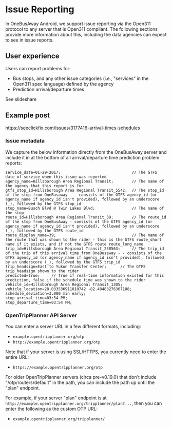 # Issue Reporting

In OneBusAway Android, we support issue reporting via the Open311 protocol to any server that is Open311 compliant.  The following sections provide more information about this, including the data agencies can expect to see in issue reports.

## User experience

Users can report problems for:
* Bus stops, and any other issue categories (i.e., "services" in the Open311 spec language) defined by the agency
* Prediction arrival/departure times

See slideshare

## Example post

https://seeclickfix.com/issues/3177416-arrival-times-schedules

### Issue metadata

We capture the below information directly from the OneBusAway server and include it in at the bottom of all arrival/departure time prediction problem reports:

~~~
service_date=01-29-2017;                               // The GTFS date of service when this issue was reported
agency_name=Hillsborough Area Regional Transit;        // The name of the agency that this report is for
gtfs_stop_id=Hillsborough Area Regional Transit_5542;  // The stop_id of the stop from OneBusaway - - consists of the GTFS agency_id (or agency_name if agency_id isn't provided), followed by an underscore (_), followed by the GTFS stop_id
stop_name=Busch Blvd @ Twin Lakes Blvd;                // The name of the stop
route_id=Hillsborough Area Regional Transit_39;        // The route_id of the stop from OneBusAway - consists of the GTFS agency_id (or agency_name if agency_id isn't provided), followed by an underscore (_), followed by the GTFS route_id
route_display_name=39;                                 // The name of the route that was shown to the rider - this is the GTFS route_short name if it exists, and if not the GTFS route route_long_name
trip_id=Hillsborough Area Regional Transit_238563;     // The trip_id of the trip of this arrival time from OneBusaway - - consists of the GTFS agency_id (or agency_name if agency_id isn't provided), followed by an underscore (_), followed by the GTFS trip_id
trip_headsign=East to Yukon Transfer Center;      // The GTFS trip_headsign shown to the rider
predicted=true;     // True if real-time information existed for this prediction, false if the schedule time was shown to the rider
vehicle_id=Hillsborough Area Regional Transit_1305;
vehicle_location=28.033536911010742 -82.48483276367188;
schedule_deviation=3.000 min early;
stop_arrival_time=03:54 PM;
stop_departure_time=03:54 PM;
~~~

### OpenTripPlanner API Server

You can enter a server URL in a few different formats, including:

* `example.opentripplanner.org/otp`
* `http://example.opentripplanner.org/otp`

Note that if your server is using SSL/HTTPS, you currently need to enter the entire URL:

* `https://example.opentripplanner.org/otp`

For older OpenTripPlanner servers (circa pre-v0.19.0) that don't include "/otp/routers/default" in the path, you can 
include the path up until the "plan" endpoint.

For example, if your server "plan" endpoint is at `http://example.opentripplanner.org/tripplanner/plan?...`, then you can enter the following as the custom OTP URL:

* `example.opentripplanner.org/tripplanner/`